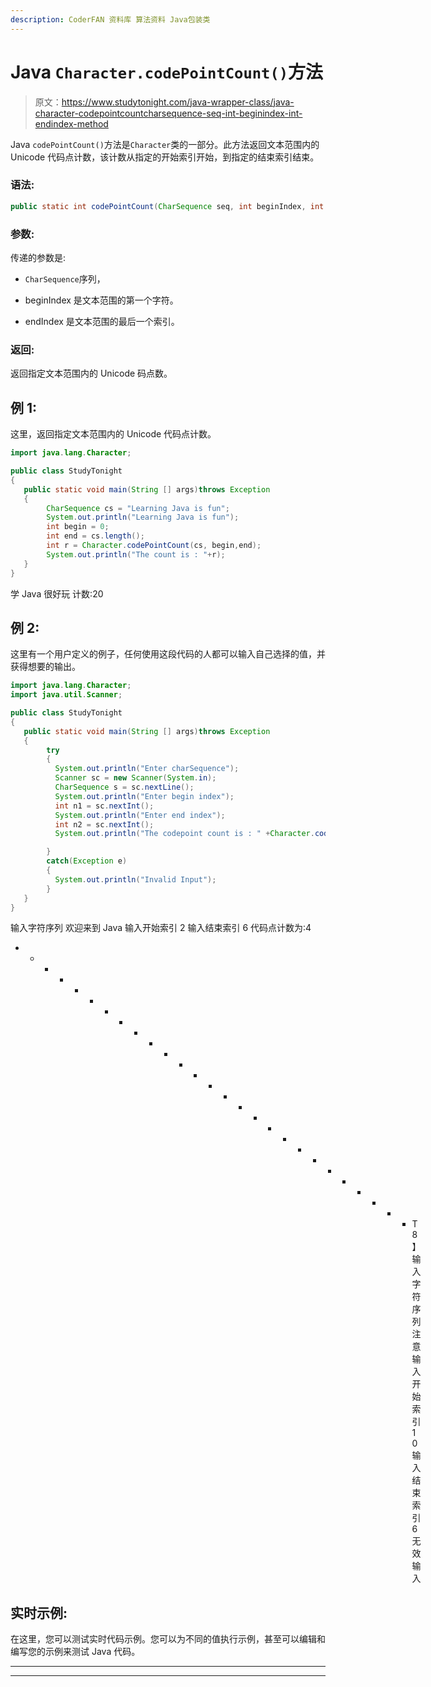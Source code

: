 ```yaml
---
description: CoderFAN 资料库 算法资料 Java包装类
---
```


# Java `Character.codePointCount()`方法

> 原文：<https://www.studytonight.com/java-wrapper-class/java-character-codepointcountcharsequence-seq-int-beginindex-int-endindex-method>

Java `codePointCount()`方法是`Character`类的一部分。此方法返回文本范围内的 Unicode 代码点计数，该计数从指定的开始索引开始，到指定的结束索引结束。

### 语法:

```java
public static int codePointCount(CharSequence seq, int beginIndex, int endIndex) 
```

### 参数:

传递的参数是:

*   `CharSequence`序列，

*   beginIndex 是文本范围的第一个字符。

*   endIndex 是文本范围的最后一个索引。

### 返回:

返回指定文本范围内的 Unicode 码点数。

## 例 1:

这里，返回指定文本范围内的 Unicode 代码点计数。

```java
import java.lang.Character;

public class StudyTonight
{    
   public static void main(String [] args)throws Exception
   {   
        CharSequence cs = "Learning Java is fun";  
        System.out.println("Learning Java is fun");  
        int begin = 0;  
        int end = cs.length();   
        int r = Character.codePointCount(cs, begin,end);  
        System.out.println("The count is : "+r);  
   } 
}
```

学 Java 很好玩
计数:20

## 例 2:

这里有一个用户定义的例子，任何使用这段代码的人都可以输入自己选择的值，并获得想要的输出。

```java
import java.lang.Character;
import java.util.Scanner;

public class StudyTonight
{    
   public static void main(String [] args)throws Exception
   {   
        try
        {
          System.out.println("Enter charSequence");
          Scanner sc = new Scanner(System.in);
          CharSequence s = sc.nextLine();
          System.out.println("Enter begin index");
          int n1 = sc.nextInt();
          System.out.println("Enter end index");
          int n2 = sc.nextInt();
          System.out.println("The codepoint count is : " +Character.codePointCount(s,n1,n2));  

        }
        catch(Exception e)
        {
          System.out.println("Invalid Input");
        } 
   }
}
```

输入字符序列
欢迎来到 Java
输入开始索引
2
输入结束索引
6
代码点计数为:4
* * * * * * * * * * * * * * * * * * * * * * * * * * * T8】输入字符序列
注意
输入开始索引
10
输入结束索引
6
无效输入

## 实时示例:

在这里，您可以测试实时代码示例。您可以为不同的值执行示例，甚至可以编辑和编写您的示例来测试 Java 代码。

* * *

* * *